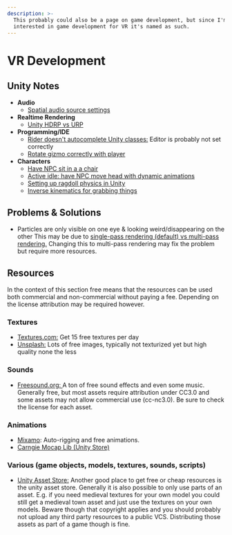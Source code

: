 ```yaml
---
description: >-
  This probably could also be a page on game development, but since I'm mainly
  interested in game development for VR it's named as such.
---
```


# VR Development

## Unity Notes

* **Audio**
  * [Spatial audio source settings](https://subscription.packtpub.com/book/game_development/9781787286450/1/01lvl1sec12/3d-sound-and-spatial-blending)
* **Realtime Rendering**
  * [Unity HDRP vs URP](https://www.youtube.com/watch?v=5MuA92xUJCA)
* **Programming/IDE**
  * [Rider doesn't autocomplete Unity classes:](https://rider-support.jetbrains.com/hc/en-us/community/posts/360010059320--Resolved-RIDER-2020-02-04-Rider-doesn-t-autocomplete-anything-from-Unity) Editor is probably not set correctly
  * [Rotate gizmo correctly with player](https://stackoverflow.com/questions/57982000/how-to-change-the-orientation-for-an-overlapbox-and-a-gizmo) 
* **Characters**
  * [Have NPC sit in a a chair](https://www.youtube.com/watch?v=bRIpwQUUN24)
  * [Active idle: have NPC move head with dynamic animations](https://www.youtube.com/watch?v=T7AdzwW7n2I)
  * [Setting up ragdoll physics in Unity](https://www.youtube.com/watch?v=DInV-jHm9rk)
  * [Inverse kinematics for grabbing things](https://docs.unity3d.com/Manual/InverseKinematics.html)

## Problems & Solutions

* Particles are only visible on one eye & looking weird/disappearing on the other This may be due to [single-pass rendering \(default\) vs multi-pass rendering.](https://docs.unity3d.com/2020.1/Documentation/Manual/SinglePassStereoRendering.html) Changing this to multi-pass rendering may fix the problem but require more resources. 

## Resources

In the context of this section free means that the resources can be used both commercial and non-commercial without paying a fee. Depending on the license attribution may be required however.

### Textures

* [Textures.com:](https://www.textures.com/library) Get 15 free textures per day
* [Unsplash:](https://unsplash.com/) Lots of free images, typically not texturized yet but high quality none the less

### Sounds

* [Freesound.org: ](https://freesound.org/)A ton of free sound effects and even some music. Generally free, but most assets require attribution under CC3.0 and some assets may not allow commercial use \(cc-nc3.0\). Be sure to check the license for each asset.

### Animations

* [Mixamo](https://www.mixamo.com/#/): Auto-rigging and free animations. 
* [Carngie Mocap Lib \(Unity Store\)](https://assetstore.unity.com/packages/3d/animations/huge-fbx-mocap-library-part-1-19991)

### Various \(game objects, models, textures, sounds, scripts\)

* [Unity Asset Store:](https://assetstore.unity.com/) Another good place to get free or cheap resources is the unity asset store. Generally it is also possible to only use parts of an asset. E.g. if you need medieval textures for your own model you could still get a medieval town asset and just use the textures on your own models. Beware though that copyright applies and you should probably not upload any third party resources to a public VCS. Distributing those assets as part of a game though is fine. 



